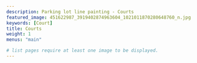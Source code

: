 ```yaml
---
description: Parking lot line painting - Courts
featured_image: 451622987_3919402874963604_1021011870280648760_n.jpg
keywords: [Court]
title: Courts
weight: 1
menus: "main"

# list pages require at least one image to be displayed.
---
```

